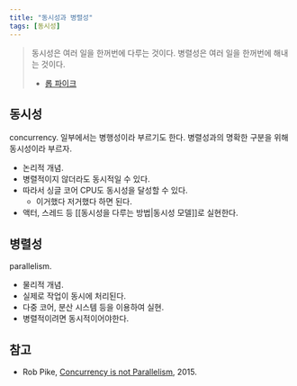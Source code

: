 ```yaml
---
title: "동시성과 병렬성"
tags: [동시성]
---
```



> 동시성은 여러 일을 한꺼번에 다루는 것이다.
> 병렬성은 여러 일을 한꺼번에 해내는 것이다.
> - [롭 파이크](https://go.dev/blog/waza-talk)

## 동시성
concurrency. 일부에서는 병행성이라 부르기도 한다. 병렬성과의 명확한 구분을 위해 동시성이라 부르자.
- 논리적 개념.
- 병렬적이지 않더라도 동시적일 수 있다.
- 따라서 싱글 코어 CPU도 동시성을 달성할 수 있다.
	- 이거했다 저거했다 하면 된다.
- 액터, 스레드 등 [[동시성을 다루는 방법|동시성 모델]]로 실현한다.

## 병렬성
parallelism.
- 물리적 개념.
- 실제로 작업이 동시에 처리된다.
- 다중 코어, 분산 시스템 등을 이용하여 실현.
- 병렬적이려면 동시적이어야한다.

## 참고
- Rob Pike, [Concurrency is not Parallelism](https://www.youtube.com/watch?v=oV9rvDllKEg), 2015.